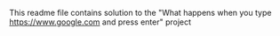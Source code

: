 This readme file contains solution to the "What happens when you type https://www.google.com and press enter" project
